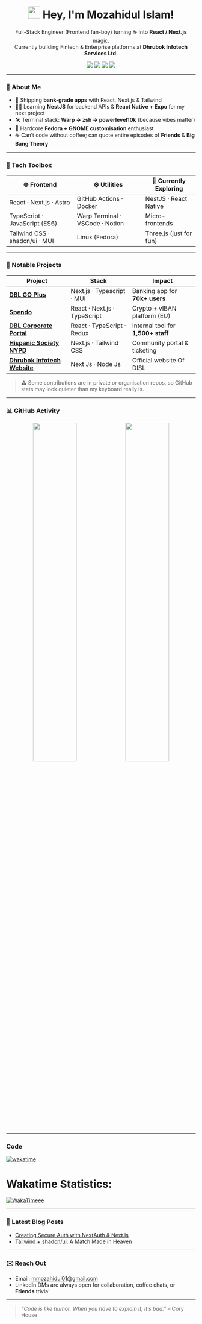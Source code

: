 <h1 align="center">
  <img src="https://emojis.slackmojis.com/emojis/images/1531849430/4246/blob-sunglasses.gif" width="32"/>
  Hey, I'm Mozahidul Islam!
</h1>

<p align="center">
  Full-Stack Engineer (Frontend fan-boy) turning ☕ into <strong>React / Next.js</strong> magic.<br/>
  Currently building Fintech & Enterprise platforms at <strong>Dhrubok Infotech Services Ltd.</strong>
</p>

<p align="center">
  <a href="https://www.linkedin.com/in/mozahidul01/"><img src="https://img.shields.io/badge/LinkedIn-0077B5?style=flat-square&logo=linkedin&logoColor=white"></a>
  <a href="https://mozahidul01.netlify.app"><img src="https://img.shields.io/badge/Portfolio-1DA1F2?style=flat-square"></a>
  <a href="mailto:mmozahidul01@gmail.com"><img src="https://img.shields.io/badge/Email-D14836?style=flat-square&logo=gmail&logoColor=white"></a>
  <img src="https://visitor-badge.laobi.icu/badge?page_id=mozahidul01.mozahidul01&style=flat-square" />
</p>

---

### 🚀 About Me

- 🔭 Shipping **bank-grade apps** with React, Next.js & Tailwind  
- 🧑‍💻 Learning **NestJS** for backend APIs & **React Native + Expo** for my next project  
- 🛠️ Terminal stack: **Warp → zsh → powerlevel10k** (because vibes matter)  
- 🐧 Hardcore **Fedora + GNOME customisation** enthusiast  
- ☕ Can’t code without coffee; can quote entire episodes of **Friends** & **Big Bang Theory**

---

### 🧰 Tech Toolbox

| 🌐 Frontend | ⚙️ Utilities | 🚀 Currently Exploring |
|-------------|--------------|------------------------|
| React · Next.js · Astro | GitHub Actions · Docker | NestJS · React Native |
| TypeScript · JavaScript (ES6) | Warp Terminal · VSCode · Notion | Micro-frontends |
| Tailwind CSS · shadcn/ui · MUI | Linux (Fedora) | Three.js (just for fun) |

---

### 🌟 Notable Projects

| Project | Stack | Impact |
|---------|-------|--------|
| **[DBL GO Plus](https://play.google.com/store/apps/details?id=com.dhakabank.go_plus)** | Next.js · Typescript · MUI | Banking app for **70k+ users** |
| **[Spendo](https://app.spendo.com/)** | React · Next.js · TypeScript | Crypto + vIBAN platform (EU) |
| **[DBL Corporate Portal](private)** | React · TypeScript · Redux| Internal tool for **1,500+ staff** |
| **[Hispanic Society NYPD](https://www.nypdhs.com/)** | Next.js · Tailwind CSS | Community portal & ticketing |
| **[Dhrubok Infotech Website](https://dhrubokinfotech.com/)** | Next Js · Node Js | Official website Of DISL |

> ⚠️ Some contributions are in private or organisation repos, so GitHub stats may look quieter than my keyboard really is.

---

### 📊 GitHub Activity

<p align="center">
  <img width="48%" src="https://github-readme-stats.vercel.app/api?username=mozahidul01&show_icons=true&theme=vision-friendly-dark" />
  <img width="48%" src="https://streak-stats.demolab.com/?user=mozahidul01&theme=dark&hide_border=true" />
</p>

---

### Code
[![wakatime](https://wakatime.com/badge/user/021f04c9-3fd4-4f48-8bed-8efcea26c853.svg)](https://wakatime.com/@021f04c9-3fd4-4f48-8bed-8efcea26c853)

# Wakatime Statistics:
<a href="https://wakatime.com/@mahabubsaki">
  <img src="https://github-readme-stats.vercel.app/api/wakatime?username=mahabubsaki" alt="WakaTimeee">
</a>

---

### 📝 Latest Blog Posts
<!-- BLOG-POST-LIST:START -->
- [Creating Secure Auth with NextAuth & Next.js](https://mozahidul01.netlify.app/blogs/)
- [Tailwind + shadcn/ui: A Match Made in Heaven](https://mozahidul01.netlify.app/blogs/)
<!-- BLOG-POST-LIST:END -->

---

### ✉️ Reach Out

- Email: [mmozahidul01@gmail.com](mailto:mmozahidul01@gmail.com)  
- LinkedIn DMs are always open for collaboration, coffee chats, or **Friends** trivia!

---

> _“Code is like humor. When you have to explain it, it’s bad.”_ – Cory House
